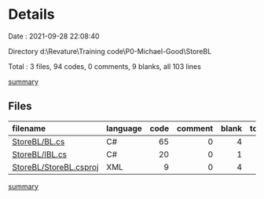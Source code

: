 # Details

Date : 2021-09-28 22:08:40

Directory d:\Revature\Training code\P0-Michael-Good\StoreBL

Total : 3 files,  94 codes, 0 comments, 9 blanks, all 103 lines

[summary](results.md)

## Files
| filename | language | code | comment | blank | total |
| :--- | :--- | ---: | ---: | ---: | ---: |
| [StoreBL/BL.cs](/StoreBL/BL.cs) | C# | 65 | 0 | 4 | 69 |
| [StoreBL/IBL.cs](/StoreBL/IBL.cs) | C# | 20 | 0 | 1 | 21 |
| [StoreBL/StoreBL.csproj](/StoreBL/StoreBL.csproj) | XML | 9 | 0 | 4 | 13 |

[summary](results.md)